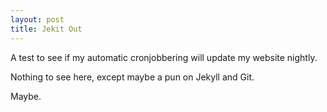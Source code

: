 ```yaml
---
layout: post
title: Jekit Out
---
```


A test to see if my automatic cronjobbering will update my website nightly. 

Nothing to see here, except maybe a pun on Jekyll and Git. 

Maybe.
